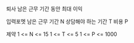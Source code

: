 퇴사
남은 근무 기간 동안 최대 이익

입력포멧
남은 근무 기간 N
상담해야 하는 기간  T       비용 P

제약
1 <= N <= 15
1 <= T <= 5
1 <= P <= 1000
